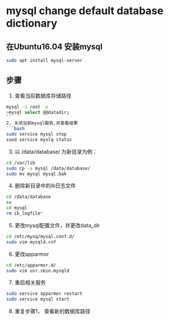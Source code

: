 # mysql change default database dictionary

## 在Ubuntu16.04 安装mysql
```bash
sudo apt install mysql-server
```
## 步骤

1. 查看当前数据库存储路径
```bash
mysql -u root -p
>mysql select @@datadir;
``
2. 关闭当前mysql服务,并查看结果
```bash
sudo service mysql stop
suod service myslq status
```

3. 以 /data/database/ 为新目录为例：
```bash
cd /var/lib
sudo cp -a mysql /data/database/
sudo mv mysql mysql.bak
```
4. 删除新目录中的ib日志文件
```bash
cd /data/database
su
cd mysql
rm ib_logfile*
```

5. 更改mysql配置文件，并更改data_dir
```bash
cd /etc/mysq/mysql.conf.d/
sudo vim mysqld.cnf
```
6. 更改apparmor
```bash
cd /etc/apparmor.d/
sudo vim usr.sbin.mysqld
```
7. 重启相关服务
```bash
sudo service apparmor restart
sudo service mysql start
```

8. 重复步骤1， 查看新的数据库路径
